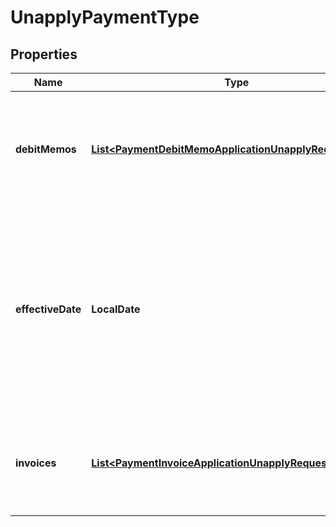 

# UnapplyPaymentType


## Properties

| Name | Type | Description | Notes |
|------------ | ------------- | ------------- | -------------|
|**debitMemos** | [**List&lt;PaymentDebitMemoApplicationUnapplyRequestType&gt;**](PaymentDebitMemoApplicationUnapplyRequestType.md) | Container for debit memos. The maximum number of debit memos is 1,000.  |  [optional] |
|**effectiveDate** | **LocalDate** | The date when the payment is unapplied, in &#x60;yyyy-mm-dd&#x60; format. The effective date must be later than or equal to the maximum effective date of the payment.  |  [optional] |
|**invoices** | [**List&lt;PaymentInvoiceApplicationUnapplyRequestType&gt;**](PaymentInvoiceApplicationUnapplyRequestType.md) | Container for invoices. The maximum number of invoice is 1,000.  |  [optional] |



